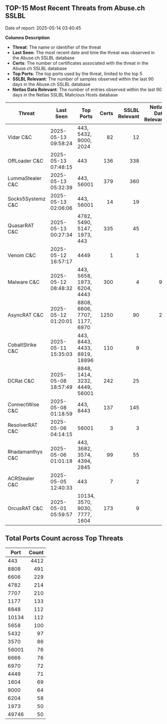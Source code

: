 ## TOP-15 Most Recent Threats from Abuse.ch SSLBL
Date of report: 2025-05-14 03:40:45

**Columns Description**
- **Threat**: The name or identifier of the threat
- **Last Seen**: The most recent date and time the threat was observed in the Abuse.ch SSLBL database
- **Certs**: The number of certificates associated with the threat in the Abuse.ch SSLBL database
- **Top Ports**: The top ports used by the threat, limited to the top 5
- **SSLBL Relevant**: The number of samples observed within the last 90 days in the Abuse.ch SSLBL database
- **Netlas Data Relevant**: The number of entries observed within the last 90 days in the Netlas SSLBL Malicious Hosts database



| Threat                     | Last Seen           | Top Ports          | Certs        | SSLBL Relevant   | Netlas Data Relevant  |
|----------------------------|---------------------|--------------------|-------------:|-----------------:|----------------------:|
| Vidar C&C                  | 2025-05-13 09:58:24 | 443, 5432, 9000, 2024 | 82 | 12 | 6 |
| OffLoader C&C              | 2025-05-13 07:48:15 | 443 | 136 | 338 | 0 |
| LummaStealer C&C           | 2025-05-13 05:32:39 | 443, 56001 | 379 | 360 | 0 |
| Socks5Systemz C&C          | 2025-05-13 02:06:06 | 443, 56001 | 14 | 19 | 8 |
| QuasarRAT C&C              | 2025-05-13 00:27:34 | 4782, 5490, 5147, 1973, 443 | 335 | 45 | 2 |
| Venom C&C                  | 2025-05-12 16:57:17 | 4449 | 1 | 1 | 0 |
| Malware C&C                | 2025-05-12 08:48:32 | 443, 5658, 1973, 6204, 4443 | 300 | 4 | 90 |
| AsyncRAT C&C               | 2025-05-12 01:20:01 | 8808, 6606, 7707, 1177, 6970 | 1250 | 90 | 21 |
| CobaltStrike C&C           | 2025-05-11 15:35:03 | 443, 8443, 4433, 8919, 18896 | 110 | 9 | 5 |
| DCRat C&C                  | 2025-05-08 18:57:49 | 8848, 1414, 3232, 4449, 56001 | 242 | 25 | 0 |
| ConnectWise C&C            | 2025-05-08 01:18:59 | 443, 8443 | 137 | 145 | 5 |
| ResolverRAT C&C            | 2025-05-06 04:14:15 | 56001 | 3 | 3 | 0 |
| Rhadamanthys C&C           | 2025-05-06 01:01:18 | 443, 3682, 3574, 4394, 2845 | 99 | 55 | 6 |
| ACRStealer C&C             | 2025-05-05 12:40:33 | 443 | 7 | 2 | 0 |
| OrcusRAT C&C               | 2025-05-01 05:59:57 | 10134, 3570, 9030, 7777, 1604 | 173 | 9 | 0 |

## Total Ports Count across Top Threats
| Port       | Count      |
|------------|-----------:|
| 443 | 4412 |
| 8808 | 491 |
| 6606 | 229 |
| 4782 | 214 |
| 7707 | 210 |
| 1177 | 133 |
| 8848 | 112 |
| 10134 | 112 |
| 5658 | 100 |
| 5432 | 97 |
| 3570 | 86 |
| 56001 | 76 |
| 6666 | 76 |
| 6970 | 72 |
| 4449 | 71 |
| 1604 | 69 |
| 9000 | 64 |
| 6204 | 58 |
| 1973 | 50 |
| 49746 | 50 |